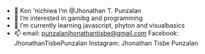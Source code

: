 - 👋 Kon 'nichiwa I’m @Jhonathan T. Punzalan
- 👀 I’m interested in gamibg and programming
- 🌱 I’m currently learning javascript, phyton and visualbasics
- 📫 email: punzalanjhonathantisbe@gmail.com
     Facebook: JhonathanTisbePunzalan
     Instagram: Jhonathan Tisbe Punzalan


<!---
Jhonzalan22/Jhonzalan22 is a ✨ special ✨ repository because its `README.md` (this file) appears on your GitHub profile.
You can click the Preview link to take a look at your changes.
--->
